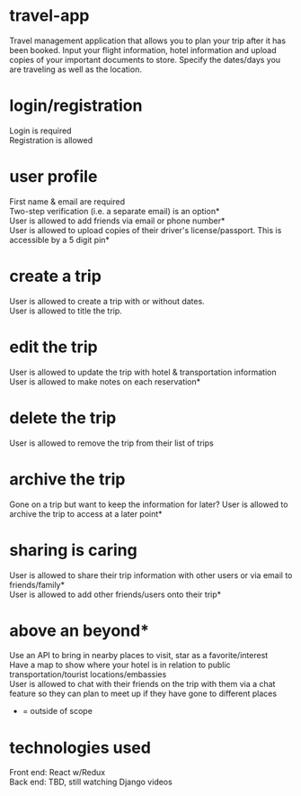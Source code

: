 # travel-app
Travel management application that allows you to plan your trip after it has been booked. Input your flight information, hotel information and upload copies of your important documents to store. Specify the dates/days you are traveling as well as the location.

# login/registration
Login is required <br/>
Registration is allowed

# user profile
First name & email are required<br/>
Two-step verification (i.e. a separate email) is an option*<br/>
User is allowed to add friends via email or phone number*<br/>
User is allowed to upload copies of their driver's license/passport. This is accessible by a 5 digit pin*

# create a trip
User is allowed to create a trip with or without dates. <br/>
User is allowed to title the trip.<br/>

# edit the trip
User is allowed to update the trip with hotel & transportation information<br/>
User is allowed to make notes on each reservation*

# delete the trip
User is allowed to remove the trip from their list of trips

# archive the trip
Gone on a trip but want to keep the information for later? User is allowed to archive the trip to access at a later point*

# sharing is caring
User is allowed to share their trip information with other users or via email to friends/family*<br/>
User is allowed to add other friends/users onto their trip*

# above an beyond*
Use an API to bring in nearby places to visit, star as a favorite/interest<br/>
Have a map to show where your hotel is in relation to public transportation/tourist locations/embassies<br/>
User is allowed to chat with their friends on the trip with them via a chat feature so they can plan to meet up if they have gone to different places

* = outside of scope

# technologies used
Front end: React w/Redux<br/>
Back end: TBD, still watching Django videos<br/>